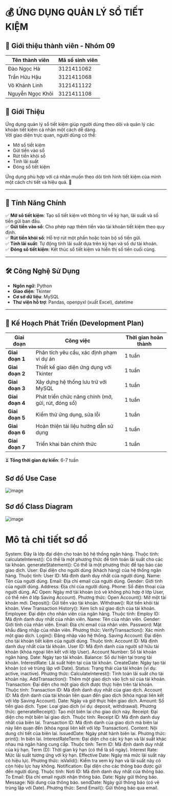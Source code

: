 # 💰 ỨNG DỤNG QUẢN LÝ SỔ TIẾT KIỆM
## 📌 Giới thiệu thành viên - Nhóm 09
|Tên thành viên | Mã số sinh viên |
|---------------|-----------------|
|Đào Ngọc Hà    | 3121411062 |
|Trần Hửu Hậu   | 3121411068 |
|Võ Khánh Linh  | 3121411122 |
|Nguyễn Ngọc Khôi | 3121411108|
## 📌 Giới Thiệu
Ứng dụng quản lý sổ tiết kiệm giúp người dùng theo dõi và quản lý các khoản tiết kiệm cá nhân một cách dễ dàng.  
Với giao diện trực quan, người dùng có thể:
- Mở sổ tiết kiệm
- Gửi tiền vào sổ
- Rút tiền khỏi sổ
- Tính lãi suất
- Đóng sổ tiết kiệm

Ứng dụng phù hợp với cá nhân muốn theo dõi tình hình tiết kiệm của mình một cách chi tiết và hiệu quả. 🚀  

---

## 🌟 Tính Năng Chính
✅ **Mở sổ tiết kiệm**: Tạo sổ tiết kiệm với thông tin về kỳ hạn, lãi suất và số tiền gửi ban đầu.  
✅ **Gửi tiền vào sổ**: Cho phép nạp thêm tiền vào tài khoản tiết kiệm theo quy định.  
✅ **Rút tiền khỏi sổ**: Hỗ trợ rút một phần hoặc toàn bộ số tiền gửi.  
✅ **Tính lãi suất**: Tự động tính lãi suất dựa trên kỳ hạn và số dư tài khoản.  
✅ **Đóng sổ tiết kiệm**: Kết thúc sổ tiết kiệm và hiển thị số tiền cuối cùng.  

---

## 🛠 Công Nghệ Sử Dụng
- **Ngôn ngữ**: Python  
- **Giao diện**: Tkinter  
- **Cơ sở dữ liệu**: MySQL  
- **Thư viện hỗ trợ**: Pandas, openpyxl (xuất Excel), datetime  

---

## 📅 Kế Hoạch Phát Triển (Development Plan)

| Giai đoạn       | Công việc                             | Thời gian hoàn thành|
|-----------------|----------------------------------------------------|--------|
| **Giai đoạn 1** | Phân tích yêu cầu, xác định phạm vi dự án          | 1 tuần |
| **Giai đoạn 2** | Thiết kế giao diện ứng dụng với Tkinter            | 1 tuần |
| **Giai đoạn 3** | Xây dựng hệ thống lưu trữ với MySQL                | 1 tuần |
| **Giai đoạn 4** | Phát triển chức năng chính (mở, gửi, rút, đóng sổ) | 1 tuần |
| **Giai đoạn 5** | Kiểm thử ứng dụng, sửa lỗi                         | 1 tuần |
| **Giai đoạn 6** | Hoàn thiện tài liệu hướng dẫn sử dụng              | 1 tuần |
| **Giai đoạn 7** | Triển khai bản chính thức                          | 1 tuần |

⏳ **Tổng thời gian dự kiến**: 6-7 tuần  

## Sơ đồ Use Case 
![image](https://github.com/user-attachments/assets/694fa503-6dce-4ab6-aa6a-a0a071731943)

## Sơ đồ Class Diagram
![image](https://github.com/user-attachments/assets/c2951d2e-959e-4597-a664-065d5d6f112a)
# Mô tả chi tiết sơ đồ
System:
Đây là lớp đại diện cho toàn bộ hệ thống ngân hàng.
Thuộc tính:
calculateInterest(): Có thể là một phương thức để tính toán lãi suất cho các tài khoản.
generateStatement(): Có thể là một phương thức để tạo báo cáo giao dịch.
User:
Đại diện cho người dùng (khách hàng) của hệ thống ngân hàng.
Thuộc tính:
User ID: Mã định danh duy nhất của người dùng.
Name: Tên của người dùng.
Email: Địa chỉ email của người dùng.
Gender: Giới tính của người dùng.
Address: Địa chỉ của người dùng.
Phone: Số điện thoại của người dùng.
AC Open: Ngày mở tài khoản (có vẻ không phù hợp ở lớp User, có thể nên ở lớp Saving Account).
Phương thức:
Open Account(): Mở một tài khoản mới.
Deposit(): Gửi tiền vào tài khoản.
Withdraw(): Rút tiền khỏi tài khoản.
View Transaction History(): Xem lịch sử giao dịch của tài khoản.
Employee:
Đại diện cho nhân viên của ngân hàng.
Thuộc tính:
Employ ID: Mã định danh duy nhất của nhân viên.
Name: Tên của nhân viên.
Gender: Giới tính của nhân viên.
Email: Địa chỉ email của nhân viên.
Password: Mật khẩu đăng nhập của nhân viên.
Phương thức:
VerifyTransaction(): Xác minh một giao dịch.
Login(): Đăng nhập vào hệ thống.
Saving Account:
Đại diện cho tài khoản tiết kiệm của người dùng.
Thuộc tính:
Account ID: Mã định danh duy nhất của tài khoản.
User ID: Mã định danh của người sở hữu tài khoản (khóa ngoại liên kết với lớp User).
Account Number: Số tài khoản ngân hàng.
Date: Ngày tạo tài khoản.
Balance: Số dư hiện tại trong tài khoản.
InterestRate: Lãi suất hiện tại của tài khoản.
CreateDate: Ngày tạo tài khoản (có vẻ trùng lặp với Date).
Status: Trạng thái của tài khoản (ví dụ: active, inactive).
Phương thức:
CalculateInterest(): Tính toán lãi suất cho tài khoản này.
AddTransaction(): Thêm một giao dịch vào lịch sử của tài khoản.
Transaction:
Đại diện cho một giao dịch được thực hiện trên tài khoản.
Thuộc tính:
Transaction ID: Mã định danh duy nhất của giao dịch.
Account ID: Mã định danh của tài khoản liên quan đến giao dịch (khóa ngoại liên kết với lớp Saving Account).
Date: Ngày và giờ thực hiện giao dịch.
Amount: Số tiền giao dịch.
Type: Loại giao dịch (ví dụ: deposit, withdrawal).
Phương thức:
generateReceipt(): Tạo một biên lai cho giao dịch này.
Receipt:
Đại diện cho một biên lai giao dịch.
Thuộc tính:
Receipt ID: Mã định danh duy nhất của biên lai.
Transaction ID: Mã định danh của giao dịch mà biên lai này liên quan đến (khóa ngoại liên kết với lớp Transaction).
Content: Nội dung chi tiết của biên lai.
IssuedDate: Ngày phát hành biên lai.
Phương thức:
print(): In biên lai.
InterestRateTerm:
Đại diện cho các kỳ hạn và lãi suất khác nhau mà ngân hàng cung cấp.
Thuộc tính:
Term ID: Mã định danh duy nhất của kỳ hạn.
Term (D): Thời gian kỳ hạn (có thể là số ngày).
Interest Rate: Mức lãi suất tương ứng với kỳ hạn.
Effective Date: Ngày mà mức lãi suất này có hiệu lực.
Phương thức:
isValid(): Kiểm tra xem kỳ hạn và lãi suất này có còn hiệu lực hay không.
Notification:
Đại diện cho các thông báo được gửi đến người dùng.
Thuộc tính:
Noti ID: Mã định danh duy nhất của thông báo.
To Email: Địa chỉ email người nhận thông báo.
Date: Ngày gửi thông báo.
Message: Nội dung của thông báo.
sendDate: Ngày gửi thông báo (có vẻ trùng lặp với Date).
Phương thức:
Send Email(): Gửi thông báo qua email.

